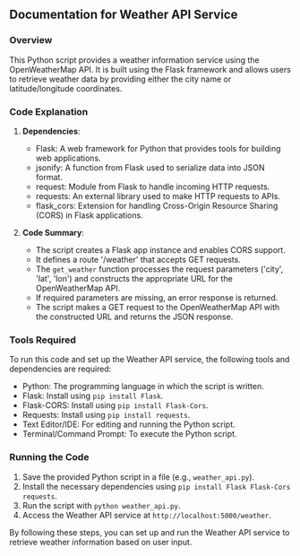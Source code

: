 ## Documentation for Weather API Service

### Overview
This Python script provides a weather information service using the OpenWeatherMap API. It is built using the Flask framework and allows users to retrieve weather data by providing either the city name or latitude/longitude coordinates.

### Code Explanation
1. **Dependencies**:
   - Flask: A web framework for Python that provides tools for building web applications.
   - jsonify: A function from Flask used to serialize data into JSON format.
   - request: Module from Flask to handle incoming HTTP requests.
   - requests: An external library used to make HTTP requests to APIs.
   - flask_cors: Extension for handling Cross-Origin Resource Sharing (CORS) in Flask applications.

2. **Code Summary**:
   - The script creates a Flask app instance and enables CORS support.
   - It defines a route '/weather' that accepts GET requests.
   - The `get_weather` function processes the request parameters ('city', 'lat', 'lon') and constructs the appropriate URL for the OpenWeatherMap API.
   - If required parameters are missing, an error response is returned.
   - The script makes a GET request to the OpenWeatherMap API with the constructed URL and returns the JSON response.

### Tools Required
To run this code and set up the Weather API service, the following tools and dependencies are required:
- Python: The programming language in which the script is written.
- Flask: Install using `pip install Flask`.
- Flask-CORS: Install using `pip install Flask-Cors`.
- Requests: Install using `pip install requests`.
- Text Editor/IDE: For editing and running the Python script.
- Terminal/Command Prompt: To execute the Python script.

### Running the Code
1. Save the provided Python script in a file (e.g., `weather_api.py`).
2. Install the necessary dependencies using `pip install Flask Flask-Cors requests`.
3. Run the script with `python weather_api.py`.
4. Access the Weather API service at `http://localhost:5000/weather`.

By following these steps, you can set up and run the Weather API service to retrieve weather information based on user input.